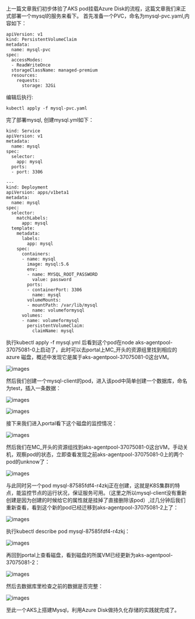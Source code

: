 上一篇文章我们初步体验了AKS pod挂载Azure Disk的流程，这篇文章我们来正式部署一个mysql的服务来看下。
首先准备一个PVC，命名为mysql-pvc.yaml,内容如下：
```
apiVersion: v1
kind: PersistentVolumeClaim
metadata:
  name: mysql-pvc
spec:
  accessModes:
  - ReadWriteOnce
  storageClassName: managed-premium
  resources:
    requests:
      storage: 32Gi
```
 编辑后执行:
```
kubectl apply -f mysql-pvc.yaml
```
完了部署mysql, 创建mysql.yml如下：
```
kind: Service
apiVersion: v1
metadata:
  name: mysql
spec:
  selector:
    app: mysql
  ports:
  - port: 3306
   
---
kind: Deployment
apiVersion: apps/v1beta1
metadata:
  name: mysql
spec:
  selector:
    matchLabels:
      app: mysql
  template:
    metadata:
      labels:
        app: mysql
    spec:
      containers:
      - name: mysql
        image: mysql:5.6
        env:
        - name: MYSQL_ROOT_PASSWORD
          value: password
        ports:
        - containerPort: 3306
          name: mysql
        volumeMounts:
        - mountPath: /var/lib/mysql
          name: volumeformysql
      volumes:
      - name: volumeformysql
        persistentVolumeClaim:
          claimName: mysql  
```
执行kubectl apply -f mysql.yml 后看到这个pod在node aks-agentpool-37075081-0上启动了，此时可以去portal上MC_开头的资源组里找到相应的azure 磁盘，概述中发现它是属于aks-agentpool-37075081-0这台VM。

![images](https://github.com/JanlenHu/OCPChinaPTSALLDOCS/blob/master/01.BLOG/images/AKS使用Azure%20Disk实现动态持久化存储(下)1.png)

 然后我们创建一个mysql-client的pod，进入该pod中简单创建一个数据库，命名为test，插入一条数据：

![images](https://github.com/JanlenHu/OCPChinaPTSALLDOCS/blob/master/01.BLOG/images/AKS使用Azure%20Disk实现动态持久化存储(下)2.png)


![images](https://github.com/JanlenHu/OCPChinaPTSALLDOCS/blob/master/01.BLOG/images/AKS使用Azure%20Disk实现动态持久化存储(下)3.png)

 接下来我们进入portal看下这个磁盘的监控情况：
 
 
![images](https://github.com/JanlenHu/OCPChinaPTSALLDOCS/blob/master/01.BLOG/images/AKS使用Azure%20Disk实现动态持久化存储(下)4.png)

 然后我们在MC_开头的资源组找到aks-agentpool-37075081-0这台VM，手动关机，观察pod的状态，立即查看发现之前aks-agentpool-37075081-0上的两个pod的unknow了：
 
 
![images](https://github.com/JanlenHu/OCPChinaPTSALLDOCS/blob/master/01.BLOG/images/AKS使用Azure%20Disk实现动态持久化存储(下)5.png)

与此同时另一个pod mysql-87585fdf4-r4zkj正在创建，这就是K8S集群的特点，能监控节点的运行状况，保证服务可用。（这里之所以mysql-client没有重新创建是因为创建的时候给它的属性就是挂掉了直接删除该pod）,过几分钟后我们重新查看，看到这个新的pod已经迁移到aks-agentpool-37075081-2上了：


![images](https://github.com/JanlenHu/OCPChinaPTSALLDOCS/blob/master/01.BLOG/images/AKS使用Azure%20Disk实现动态持久化存储(下)6.png)

执行kubectl describe pod mysql-87585fdf4-r4zkj：

![images](https://github.com/JanlenHu/OCPChinaPTSALLDOCS/blob/master/01.BLOG/images/AKS使用Azure%20Disk实现动态持久化存储(下)7.png)
 
再回到portal上查看磁盘，看到磁盘的所属VM已经更新为aks-agentpool-37075081-2：


![images](https://github.com/JanlenHu/OCPChinaPTSALLDOCS/blob/master/01.BLOG/images/AKS使用Azure%20Disk实现动态持久化存储(下)8.png)
 
然后去数据库里检查之前的数据是否完整：

![images](https://github.com/JanlenHu/OCPChinaPTSALLDOCS/blob/master/01.BLOG/images/AKS使用Azure%20Disk实现动态持久化存储(下)9.png)

至此一个AKS上搭建Mysql，利用Azure Disk做持久化存储的实践就完成了。
